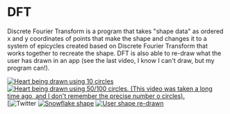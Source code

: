 # DFT

Discrete Fourier Transform is a program that takes "shape data" as ordered x and y coordinates of points that make the shape and changes it to a system of epicycles
created based on Discrete Fourier Transform that works together to recreate the shape.
DFT is also able to re-draw what the user has drawn in an app (see the last video, I know I can't draw, but my program can!).

[![Heart being drawn using 10 circles](https://img.youtube.com/vi/VIDEO-ID/0.jpg)](http://www.youtube.com/watch?v=VIDEO-ID)
[![Heart being drawn using 50/100 circles. (This video was taken a long time ago, and I don't remember the precise number o circles).](https://img.youtube.com/vi/VIDEO-ID/0.jpg)](http://www.youtube.com/watch?v=VIDEO-ID)
[![[Twitter](https://img.youtube.com/vi/VIDEO-ID/0.jpg)](http://www.youtube.com/watch?v=VIDEO-ID)
[![Snowflake shape](https://img.youtube.com/vi/VIDEO-ID/0.jpg)](http://www.youtube.com/watch?v=VIDEO-ID)
[![User shape re-drawn](https://img.youtube.com/vi/VIDEO-ID/0.jpg)](http://www.youtube.com/watch?v=VIDEO-ID)





